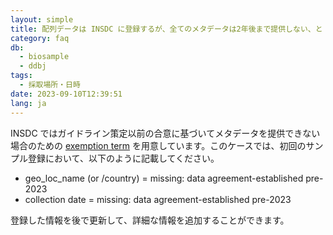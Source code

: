 ```yaml
---
layout: simple
title: 配列データは INSDC に登録するが、全てのメタデータは2年後まで提供しない、と INSDC の新しいガイドライン策定前にコンソーシアムで合意しています。どうすればよいでしょうか？
category: faq
db:
  - biosample
  - ddbj
tags:
  - 採取場所・日時
date: 2023-09-10T12:39:51
lang: ja
---
```


INSDC ではガイドライン策定以前の合意に基づいてメタデータを提供できない場合のための [exemption term](/biosample/submission.html#missing-value-reporting) を用意しています。このケースでは、初回のサンプル登録において、以下のように記載してください。
* geo_loc_name (or /country) = missing: data agreement-established pre-2023
* collection date = missing: data agreement-established pre-2023

登録した情報を後で更新して、詳細な情報を追加することができます。